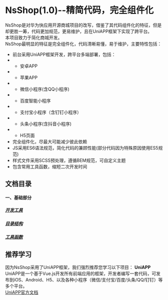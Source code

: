 NsShop(1.0)--精简代码，完全组件化
=========
NsShop是对华为快应用开源商城项目的改写，借鉴了其代码组件化的特征，但是却更胜一筹，代码更加规范，更易维护，且在UniAPP框架下实现了跨平台。   
本项目致力于简化商城开发。     
NsShop最明显的特征是完全组件化，代码清晰易懂，易于维护，主要特性包括：
+ 前台采用UniAPP框架开发，跨平台多端部署，包括：
+ + 安卓APP
+ + 苹果APP
+ + 微信小程序(含QQ小程序)
+ + 百度智能小程序
+ + 支付宝小程序（含钉钉小程序）
+ + 头条小程序(含抖音小程序)
+ + H5页面
+ 完全组件化，尽最大可能减少彼此依赖
+ JS采用ES6语法规范，简化代码的兼顾性能(部分代码因为特殊原因使用ES5规范)
+ 样式文件采用SCSS预处理，遵循BEM规范，可自定义主题
+ 包含常用工具函数，缩短二次开发时间
## 文档目录
#### 一、基础部分
##### [开发工具](/doc/ide.md)
##### [目录结构](/doc/directory.md)
##### [工具函数](/doc/tool.md)


## 推荐学习
因为NsShop采用了UniAPP框架，我们强烈推荐您学习以下项目：
**UniAPP**    
UniAPP是一个基于Vue.js开发所有前端应用的框架，开发者编写一套代码，可发布到iOS、Android、H5、以及各种小程序（微信/支付宝/百度/头条/QQ/钉钉）等多个平台。  
[UniAPP官方文档](https://uniapp.dcloud.io)
